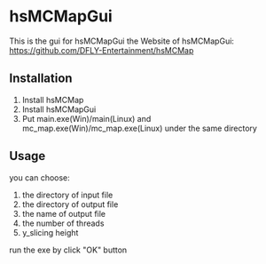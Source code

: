 # hsMCMapGui

This is the gui for hsMCMapGui
the Website of hsMCMapGui: 
https://github.com/DFLY-Entertainment/hsMCMap

## Installation
1. Install hsMCMap
2. Install hsMCMapGui
3. Put main.exe(Win)/main(Linux) and mc\_map.exe(Win)/mc\_map.exe(Linux) under the same directory

## Usage

you can choose: 
1. the directory of input file
2. the directory of output file
3. the name of output file
4. the number of threads
5. y_slicing height

run the exe by click "OK" button